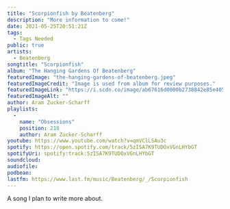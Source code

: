```yaml
---
title: "Scorpionfish by Beatenberg"
description: "More information to come!"
date: 2021-05-25T20:51:21Z
tags:
  - Tags Needed
public: true
artists:
  - Beatenberg
songtitle: "Scorpionfish"
album: "The Hanging Gardens Of Beatenberg"
featuredImage: "the-hanging-gardens-of-beatenberg.jpeg"
featuredImageCredit: "Image is used from album for review purposes."
featuredImageLink: "https://i.scdn.co/image/ab67616d0000b2738842e85e405d9de6d1e0395f"
featuredImageAlt: ""
author: Aram Zucker-Scharff
playlists:
  -
    name: "Obsessions"
    position: 218
    author: Aram Zucker-Scharff
youtube: https://www.youtube.com/watch?v=qmVClLSAu3c
spotify: https://open.spotify.com/track/5zISA7K9TUDOxVGnLHYbGT
spotifyUri: spotify:track:5zISA7K9TUDOxVGnLHYbGT
soundcloud:
audiofile:
podbean:
lastfm: https://www.last.fm/music/Beatenberg/_/Scorpionfish
---
```


A song I plan to write more about.
		